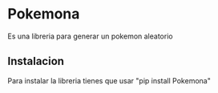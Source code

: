 # Pokemona

Es una libreria para generar un pokemon aleatorio 

## Instalacion

Para instalar la libreria tienes que usar "pip install Pokemona"